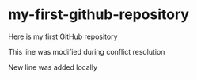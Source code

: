 # my-first-github-repository
Here is my first GitHub repository

This line was modified during conflict resolution

New line was added locally
